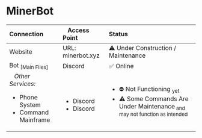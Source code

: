 # MinerBot
|   Connection  |     &nbsp;&nbsp; Access Point &nbsp;&nbsp;     |  Status  |
| :------------ | :-------------------- | :------- |
| Website       |    URL: minerbot.xyz   | ⚠ Under Construction / Maintenance |
| Bot <sub>[Main Files]</sub> | Discord | ✅ Online |
| &nbsp;&nbsp;&nbsp;*Other Services:*<br /><ul><li>Phone System</li><li>Command Mainframe</li></ul> | <br /><ul><li>Discord</li><li>Discord</li></ul> | <ul><li>⛔ Not Functioning <sub>yet</sub></li><li>⚠ Some Commands Are Under Maintenance<sub> and may not function as intended</sub></li></ul>
